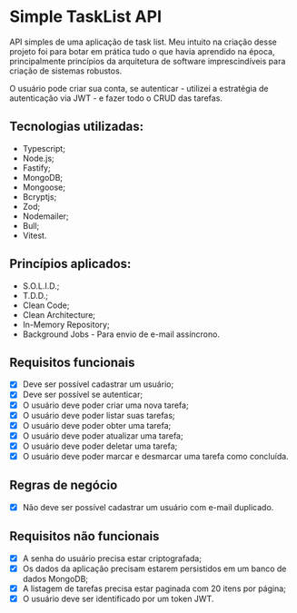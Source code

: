 # Simple TaskList API

API simples de uma aplicação de task list. Meu intuito na criação desse projeto foi para botar em prática tudo o que havia aprendido na época, principalmente princípios da arquitetura de software imprescindíveis para criação de sistemas robustos.

O usuário pode criar sua conta, se autenticar - utilizei a estratégia de autenticação via JWT - e fazer todo o CRUD das tarefas.

## Tecnologias utilizadas:

- Typescript;
- Node.js;
- Fastify;
- MongoDB;
- Mongoose;
- Bcryptjs;
- Zod;
- Nodemailer;
- Bull;
- Vitest.

## Princípios aplicados:

- S.O.L.I.D.;
- T.D.D.;
- Clean Code;
- Clean Architecture;
- In-Memory Repository;
- Background Jobs - Para envio de e-mail assíncrono.

## Requisitos funcionais

- [x] Deve ser possível cadastrar um usuário;
- [x] Deve ser possível se autenticar;
- [x] O usuário deve poder criar uma nova tarefa;
- [x] O usuário deve poder listar suas tarefas;
- [x] O usuário deve poder obter uma tarefa;
- [x] O usuário deve poder atualizar uma tarefa;
- [x] O usuário deve poder deletar uma tarefa;
- [x] O usuário deve poder marcar e desmarcar uma tarefa como concluída.

## Regras de negócio

- [x] Não deve ser possível cadastrar um usuário com e-mail duplicado.

## Requisitos não funcionais

- [x] A senha do usuário precisa estar criptografada;
- [x] Os dados da aplicação precisam estarem persistidos em um banco de dados MongoDB;
- [x] A listagem de tarefas precisa estar paginada com 20 itens por página;
- [x] O usuário deve ser identificado por um token JWT.
